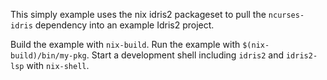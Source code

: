 
This simply example uses the nix idris2 packageset to pull the `ncurses-idris`
dependency into an example Idris2 project.

Build the example with `nix-build`. Run the example with
`$(nix-build)/bin/my-pkg`. Start a development shell including `idris2` and
`idris2-lsp` with `nix-shell`.
